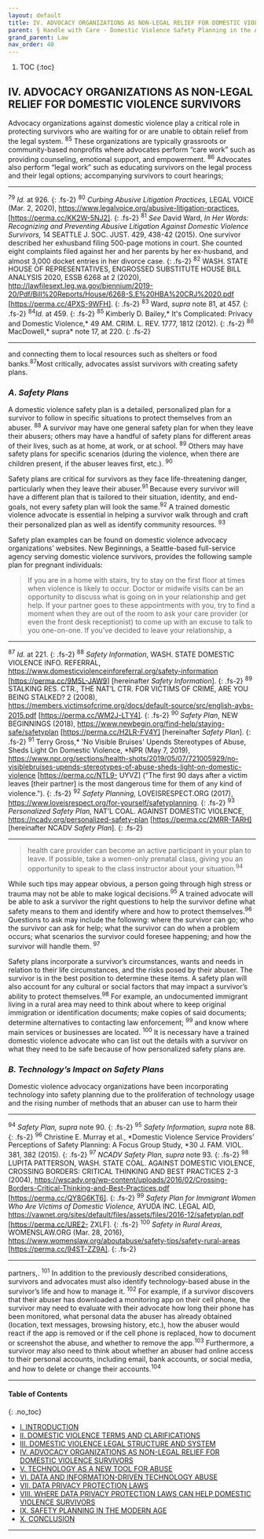 ```yaml
---
layout: default
title: IV. ADVOCACY ORGANIZATIONS AS NON-LEGAL RELIEF FOR DOMESTIC VIOLENCE SURVIVORS  
parent: § Handle with Care - Domestic Violence Safety Planning in the Age of Data Privacy Laws   
grand_parent: Law 
nav_order: 40
---
```

<style>
.dont-break-out {
  /* These are technically the same, but use both */
  overflow-wrap: break-word;
  word-wrap: break-word;

  -ms-word-break: break-all;
  /* This is the dangerous one in WebKit, as it breaks things wherever */
  word-break: break-all;
  /* Instead use this non-standard one: */
  word-break: break-word;
}

.youtube-container {
    position: relative;
    width: 100%;
    height: 0;
    padding-bottom: 56.25%;
}
.youtube-video {
    position: absolute;
    top: 0;
    left: 0;
    width: 100%;
    height: 100%;
}

</style>

<div class="dont-break-out" markdown="1">

1. TOC
{:toc}

## IV. ADVOCACY ORGANIZATIONS AS NON-LEGAL RELIEF FOR DOMESTIC VIOLENCE SURVIVORS
Advocacy organizations against domestic violence play a critical role in protecting survivors who are waiting for or are unable to obtain relief from the legal system. <sup>85</sup> These organizations are typically grassroots or community-based nonprofits where advocates perform “care work” such as providing counseling, emotional support, and empowerment. <sup>86</sup> Advocates also perform “legal work” such as educating survivors on the legal process and their legal options; accompanying survivors to court hearings;

***
<sup>79</sup> *Id.* at 926. 
{: .fs-2}
<sup>80</sup> *Curbing Abusive Litigation Practices,* LEGAL VOICE (Mar. 2, 2020), https://www.legalvoice.org/abusive-litigation-practices, [https://perma.cc/KK2W-5NJ2]. 
{: .fs-2}
<sup>81</sup> *See* David Ward, *In Her Words: Recognizing and Preventing Abusive Litigation Against Domestic Violence Survivors,* 14 SEATTLE J. SOC. JUST. 429, 438-42 (2015). One survivor described her exhusband filing 500-page motions in court. She counted eight complaints filed against her and her parents by her ex-husband, and almost 3,000 docket entries in her divorce case. 
{: .fs-2}
<sup>82</sup> WASH. STATE HOUSE OF REPRESENTATIVES, ENGROSSED SUBSTITUTE HOUSE BILL ANALYSIS 2020, ESSB 6268 at 2 (2020), http://lawfilesext.leg.wa.gov/biennium/2019-20/Pdf/Bill%20Reports/House/6268-S.E%20HBA%20CRJ%2020.pdf [https://perma.cc/4PXS-9WFH]. 
{: .fs-2}
<sup>83</sup> Ward, *supra* note 81, at 457. 
{: .fs-2}
<sup>84</sup>*Id.* at 459. 
{: .fs-2}
<sup>85</sup> Kimberly D. Bailey,* It's Complicated: Privacy and Domestic Violence,* 49 AM. CRIM. L. REV. 1777, 1812 (2012). 
{: .fs-2}
<sup>86</sup> MacDowell,* supra* note 17, at 220.
{: .fs-2}
***

and connecting them to local resources such as shelters or food banks.<sup>87</sup>Most critically, advocates assist survivors with creating safety plans. 

### *A. Safety Plans*

A domestic violence safety plan is a detailed, personalized plan for a survivor to follow in specific situations to protect themselves from an abuser. <sup>88</sup> A survivor may have one general safety plan for when they leave their abusers; others may have a handful of safety plans for different areas of their lives, such as at home, at work, or at school. <sup>89</sup> Others may have safety plans for specific scenarios (during the violence, when there are children present, if the abuser leaves first, etc.). <sup>90</sup>

Safety plans are critical for survivors as they face life-threatening danger, particularly when they leave their abuser.<sup>91</sup> Because every survivor will have a different plan that is tailored to their situation, identity, and end-goals, not every safety plan will look the same.<sup>92</sup> A trained domestic violence advocate is essential in helping a survivor walk through and craft their personalized plan as well as identify community resources. <sup>93</sup> 

Safety plan examples can be found on domestic violence advocacy organizations’ websites. New Beginnings, a Seattle-based full-service agency serving domestic violence survivors, provides the following sample plan for pregnant individuals: 

> If you are in a home with stairs, try to stay on the first floor at times when violence is likely to occur. Doctor or midwife visits can be an opportunity to discuss what is going on in your relationship and get help. If your partner goes to these appointments with you, try to find a moment when they are out of the room to ask your care provider (or even the front desk receptionist) to come up with an excuse to talk to you one-on-one. If you’ve decided to leave your relationship, a

***
<sup>87</sup> *Id.* at 221. 
{: .fs-2}
<sup>88</sup> *Safety Information*, WASH. STATE DOMESTIC VIOLENCE INFO. REFERRAL, https://www.domesticviolenceinforeferral.org/safety-information [https://perma.cc/9M5L-JAW9] [hereinafter *Safety Information*]. 
{: .fs-2}
<sup>89</sup> STALKING RES. CTR., THE NAT’L CTR. FOR VICTIMS OF CRIME, ARE YOU BEING STALKED? 2 (2008), https://members.victimsofcrime.org/docs/default-source/src/english-aybs-2015.pdf [https://perma.cc/WM2J-LTY4]. 
{: .fs-2}
<sup>90</sup> *Safety Plan*, NEW BEGINNINGS (2018), https://www.newbegin.org/find-help/staying-safe/safetyplan [https://perma.cc/H2LR-FV4Y] [hereinafter *Safety Plan*].
{: .fs-2}
<sup>91</sup> Terry Gross,* 'No Visible Bruises' Upends Stereotypes of Abuse, Sheds Light On Domestic Violence, *NPR (May 7, 2019), https://www.npr.org/sections/health-shots/2019/05/07/721005929/no-visiblebruises-upends-stereotypes-of-abuse-sheds-light-on-domestic-violence [https://perma.cc/NTL9- UYVZ] ("The first 90 days after a victim leaves [their partner] is the most dangerous time for them of any kind of violence."). 
{: .fs-2}
<sup>92</sup> *Safety Planning,* LOVEISRESPECT.ORG (2017), https://www.loveisrespect.org/for-yourself/safetyplanning. 
{: .fs-2}
<sup>93</sup> *Personalized Safety Plan,* NAT’L COAL. AGAINST DOMESTIC VIOLENCE, https://ncadv.org/personalized-safety-plan [https://perma.cc/2MRR-TARH] [hereinafter NCADV *Safety Plan*].
{: .fs-2}
***

>health care provider can become an active participant in your plan to leave. If possible, take a women-only prenatal class, giving you an opportunity to speak to the class instructor about your situation.<sup>94</sup>

While such tips may appear obvious, a person going through high stress or trauma may not be able to make logical decisions.<sup>95</sup> A trained advocate will be able to ask a survivor the right questions to help the survivor define what safety means to them and identify where and how to protect themselves.<sup>96</sup> Questions to ask may include the following: where the survivor can go; who the survivor can ask for help; what the survivor can do when a problem occurs; what scenarios the survivor could foresee happening; and how the survivor will handle them. <sup>97</sup> 

Safety plans incorporate a survivor’s circumstances, wants and needs in relation to their life circumstances, and the risks posed by their abuser. The survivor is in the best position to determine these items. A safety plan will also account for any cultural or social factors that may impact a survivor’s ability to protect themselves.<sup>98</sup> For example, an undocumented immigrant living in a rural area may need to think about where to keep original immigration or identification documents; make copies of said documents; determine alternatives to contacting law enforcement; <sup>99</sup> and know where main services or businesses are located. <sup>100</sup> It is necessary have a trained domestic violence advocate who can list out the details with a survivor on what they need to be safe because of how personalized safety plans are.


### *B. Technology’s Impact on Safety Plans*
Domestic violence advocacy organizations have been incorporating technology into safety planning due to the proliferation of technology usage and the rising number of methods that an abuser can use to harm their

***
<sup>94</sup> *Safety Plan, supra* note 90. 
{: .fs-2}
<sup>95</sup> *Safety Information, supra* note 88. 
{: .fs-2}
<sup>96</sup> Christine E. Murray et al., *Domestic Violence Service Providers’ Perceptions of Safety Planning: A Focus Group Study, *30 J. FAM. VIOL. 381, 382 (2015). 
{: .fs-2}
<sup>97</sup> *NCADV Safety Plan, supra* note 93. 
{: .fs-2}
<sup>98</sup> LUPITA PATTERSON, WASH. STATE COAL. AGAINST DOMESTIC VIOLENCE, CROSSING BORDERS: CRITICAL THINKING AND BEST PRACTICES 2-3 (2004), https://wscadv.org/wp-content/uploads/2016/02/Crossing-Borders-Critical-Thinking-and-Best-Practices.pdf [https://perma.cc/QY8G6KT6]. 
{: .fs-2}
<sup>99</sup> *Safety Plan for Immigrant Women Who Are Victims of Domestic Violence,* AYUDA INC. LEGAL AID, https://vawnet.org/sites/default/files/assets/files/2016-12/safetyplan.pdf [https://perma.cc/URE2- ZXLF]. 
{: .fs-2}
<sup>100</sup> *Safety in Rural Areas,* WOMENSLAW.ORG (Mar. 28, 2016), https://www.womenslaw.org/aboutabuse/safety-tips/safety-rural-areas [https://perma.cc/94ST-ZZ9A].
{: .fs-2}
***

partners,. <sup>101</sup> In addition to the previously described considerations, survivors and advocates must also identify technology-based abuse in the survivor’s life and how to manage it. <sup>102</sup> For example, if a survivor discovers that their abuser has downloaded a monitoring app on their cell phone, the survivor may need to evaluate with their advocate how long their phone has been monitored, what personal data the abuser has already obtained (location, text messages, browsing history, etc.), how the abuser would react if the app is removed or if the cell phone is replaced, how to document or screenshot the abuse, and whether to remove the app.<sup>103</sup> Furthermore, a survivor may also need to think about whether an abuser had online access to their personal accounts, including email, bank accounts, or social media, and how to delete or change their accounts.<sup>104</sup>

***

#### Table of Contents
{: .no_toc}

<ul><li> <a href="/docs/law/handle-with-care-domestic-violence-safety-planning-in-the-age-of-data-privacy-law-1/">I. INTRODUCTION</a></li><li> <a href="/docs/law/handle-with-care-domestic-violence-safety-planning-in-the-age-of-data-privacy-law-2/">II. DOMESTIC VIOLENCE TERMS AND CLARIFICATIONS</a></li><li> <a href="/docs/law/handle-with-care-domestic-violence-safety-planning-in-the-age-of-data-privacy-law-3/">III. DOMESTIC VIOLENCE LEGAL STRUCTURE AND SYSTEM</a></li><li> <a href="/docs/law/handle-with-care-domestic-violence-safety-planning-in-the-age-of-data-privacy-law-4/">IV. ADVOCACY ORGANIZATIONS AS NON-LEGAL RELIEF FOR DOMESTIC VIOLENCE SURVIVORS</a></li><li> <a href="/docs/law/handle-with-care-domestic-violence-safety-planning-in-the-age-of-data-privacy-law-5/">V. TECHNOLOGY AS A NEW TOOL FOR ABUSE</a></li><li> <a href="/docs/law/handle-with-care-domestic-violence-safety-planning-in-the-age-of-data-privacy-law-6/">VI. DATA AND INFORMATION-DRIVEN TECHNOLOGY ABUSE</a></li><li> <a href="/docs/law/handle-with-care-domestic-violence-safety-planning-in-the-age-of-data-privacy-law-7/">VII. DATA PRIVACY PROTECTION LAWS</a></li><li> <a href="/docs/law/handle-with-care-domestic-violence-safety-planning-in-the-age-of-data-privacy-law-8/">VIII. WHERE DATA PRIVACY PROTECTION LAWS CAN HELP DOMESTIC VIOLENCE SURVIVORS</a></li><li> <a href="/docs/law/handle-with-care-domestic-violence-safety-planning-in-the-age-of-data-privacy-law-9/">IX. SAFETY PLANNING IN THE MODERN AGE</a></li><li> <a href="/docs/law/handle-with-care-domestic-violence-safety-planning-in-the-age-of-data-privacy-law-10/">X. CONCLUSION</a></li></ul>

***

</div>
